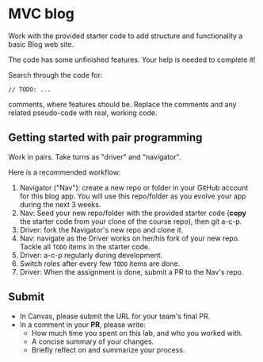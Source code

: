 # MVC blog
Work with the provided starter code to add structure and functionality a basic Blog web site.

The code has some unfinished features. Your help is needed to complete it!

Search through the code for:

 `// TODO: ...`

comments, where features should be. Replace the comments and any related pseudo-code with real, working code.

## Getting started with pair programming
Work in pairs. Take turns as "driver" and "navigator".

Here is a recommended workflow:

1. Navigator ("Nav"): create a new repo or folder in your GitHub account for this blog app. You will use this repo/folder as you evolve your app during the next 3 weeks.
1. Nav: Seed your new repo/folder with the provided starter code (**copy** the starter code from your clone of the course repo), then git a-c-p.
1. Driver: fork the Navigator's new repo and clone it.
1. Nav: navigate as the Driver works on her/his fork of your new repo. Tackle all `TODO` items in the starter code.
1. Driver: a-c-p regularly during development.
1. Switch roles after every few `TODO` items are done.
1. Driver: When the assignment is done, submit a PR to the Nav's repo.

## Submit
- In Canvas, please submit the URL for your team's final PR.
- In a comment in your **PR**, please write:
  - How much time you spent on this lab, and who you worked with.
  - A concise summary of your changes.
  - Briefly reflect on and summarize your process.
